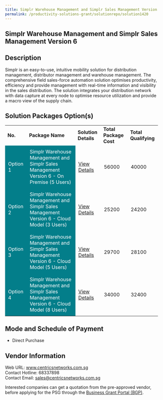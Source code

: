 ```yaml
---
title: Simplr Warehouse Management and Simplr Sales Management Version 6
permalink: /productivity-solutions-grant/solutionrepo/solution1420
---
```


## Simplr Warehouse Management and Simplr Sales Management Version 6

## Description

Simplr is an easy-to-use, intuitive mobility solution for distribution management, distributor management and warehouse management. The comprehensive field sales-force automation solution optimises productivity, efficiency and provide management with real-time information and visibility in the sales distribution. The solution integrates your distribution network with data capture at every node to optimise resource utilization and provide a macro view of the supply chain.

## Solution Packages Option(s)

<table>
<tr>
<td><b>No.</b></td>
<td><b>Package Name</b></td>
<td><b>Solution Details</b></td>
<td><b>Total Package Cost</b></td>
<td><b>Total Qualifying</b></td>
</tr>
<tr>
<td style='padding: 10px; background-color: #037E8A; color: #FFFFFF;'>Option 1</td>
<td style='padding: 10px; background-color: #037E8A; color: #FFFFFF;'>Simplr Warehouse Management and Simplr Sales Management Version 6 - On Premise (5 Users)</td>
<td style='padding: 10px;'><a href='https://www.gobusiness.gov.sg/images/psg/Desensitised_SIMPLR_20200181_Annex_3_Part_1.pdf' target='_blank'>View Details</a></td>
<td style='padding: 10px;'>56000</td>
<td style='padding: 10px;'>40000</td>
</tr>
<tr>
<td style='padding: 10px; background-color: #037E8A; color: #FFFFFF;'>Option 2</td>
<td style='padding: 10px; background-color: #037E8A; color: #FFFFFF;'>Simplr Warehouse Management and Simplr Sales Management Version 6 - Cloud Model (3 Users)</td>
<td style='padding: 10px;'><a href='https://www.gobusiness.gov.sg/images/psg/Desensitised_SIMPLR_20200181_Annex_3_Part_2.pdf' target='_blank'>View Details</a></td>
<td style='padding: 10px;'>25200</td>
<td style='padding: 10px;'>24200</td>
</tr>
<tr>
<td style='padding: 10px; background-color: #037E8A; color: #FFFFFF;'>Option 3</td>
<td style='padding: 10px; background-color: #037E8A; color: #FFFFFF;'>Simplr Warehouse Management and Simplr Sales Management Version 6 - Cloud Model (5 Users)</td>
<td style='padding: 10px;'><a href='https://www.gobusiness.gov.sg/images/psg/Desensitised_SIMPLR_20200181_Annex_3_Part_3.pdf' target='_blank'>View Details</a></td>
<td style='padding: 10px;'>29700</td>
<td style='padding: 10px;'>28100</td>
</tr>
<tr>
<td style='padding: 10px; background-color: #037E8A; color: #FFFFFF;'>Option 4</td>
<td style='padding: 10px; background-color: #037E8A; color: #FFFFFF;'>Simplr Warehouse Management and Simplr Sales Management Version 6 - Cloud Model (8 Users)</td>
<td style='padding: 10px;'><a href='https://www.gobusiness.gov.sg/images/psg/Desensitised_SIMPLR_20200181_Annex_3_Part_4.pdf' target='_blank'>View Details</a></td>
<td style='padding: 10px;'>34000</td>
<td style='padding: 10px;'>32400</td>
</tr>
</table>

## Mode and Schedule of Payment

 - Direct Purchase

## Vendor Information

 Web URL: www.centricsnetworks.com.sg <br>Contact Hotline: 68337898 <br>Contact Email: sales@centricsnetworks.com.sg <br>

Interested companies can get a quotation from the pre-approved vendor, before applying for the PSG through the <a href='https://www.businessgrants.gov.sg/' target='_blank' rel='noopener'>Business Grant Portal (BGP)</a>.

<script src="/jquery/resize-tables.js"></script>

